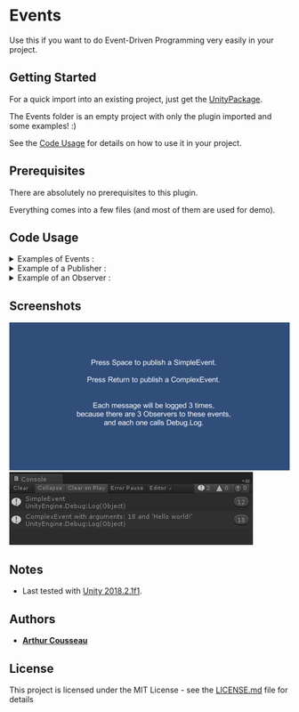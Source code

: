 # Events

Use this if you want to do Event-Driven Programming very easily in your project.

## Getting Started

For a quick import into an existing project, just get the [UnityPackage](EventsPackage.unitypackage).

The Events folder is an empty project with only the plugin imported and some examples! :)

See the [Code Usage](#code-usage) for details on how to use it in your project.

## Prerequisites

There are absolutely no prerequisites to this plugin.

Everything comes into a few files (and most of them are used for demo).

## Code Usage

<details>
<summary>Examples of Events :</summary>
    
    public class SimpleEvent : Event
    {
        // You can have an event with no parameter at all.
    }

    public class ComplexEvent : Event
    {
        // Or you can have an event which carries parameters across all observers.

        public int myInt { get; private set; }
        public string myString { get; private set; }

        public ComplexEvent() { }

        public ComplexEvent(int myInt)
        {
            this.myInt = myInt;
        }

        public ComplexEvent(int myInt, string myString)
        {
            this.myInt = myInt;
            this.myString = myString;
        }
    }
</details>

<details>
<summary>Example of a Publisher :</summary>
    
    public class ExamplePublisher : MonoBehaviour
    {

        void Update()
        {
            if (Input.GetKeyDown(KeyCode.Space))
            {
                // Any class can publish any event by calling this.Publish.
                this.Publish<SimpleEvent>();
            }

            if (Input.GetKeyDown(KeyCode.Return))
            {
                // Here is how you can publish an event with parameters.
                this.Publish(new ComplexEvent(18, "Hello world!"));
            }
        }
    }
</details>

<details>
<summary>Example of an Observer :</summary>
    
    public class ExampleObserver : MonoBehaviour,
    IEventHandler<SimpleEvent>,
    IEventHandler<ComplexEvent> // You can handle as many events as you want!
    {

        // We can subscribe in Awake, to be able to respond to events that are published in Start.
        // Note that you won't be able to catch events that have been published before you subscribed!
        void Awake()
        {
            // This is how you subscribe to an event.
            this.Subscribe<SimpleEvent>();
            // I don't know why it is not recognized by VS for autocompletion, though
            this.Subscribe<ComplexEvent>();
        }

        void IEventHandler<SimpleEvent>.Handle(SimpleEvent @event) // This is a possible writing of the method
        {
            Debug.Log("SimpleEvent");
        }

        public void Handle(ComplexEvent @event) // This is another possible writing of the method. You decide!
        {
            Debug.Log("ComplexEvent with arguments: " + @event.myInt + " and '" + @event.myString + "'");
        }

        void Destroy()
        {
            // It is recommended to unsubscribe to the events you were subscribed to,
            // when you're not able to catch them anymore.
            this.Unsubscribe<SimpleEvent>();
            this.Unsubscribe<ComplexEvent>();
        }
    }
</details>

## Screenshots

![Example 1](Screenshots/Example_1.PNG)
![Example 2](Screenshots/Example_2.PNG)

## Notes

* Last tested with [Unity 2018.2.1f1](https://unity3d.com/unity/whatsnew/unity-2018.2.1).

## Authors

* **[Arthur Cousseau](https://www.linkedin.com/in/arthurcousseau/)**

## License

This project is licensed under the MIT License - see the [LICENSE.md](LICENSE.md) file for details
